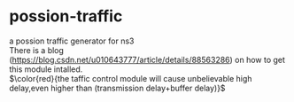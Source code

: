 # possion-traffic
a possion traffic generator for ns3  
There is a blog (https://blog.csdn.net/u010643777/article/details/88563286) on how to get this module intalled.  
$\color{red}{the taffic control module will cause unbelievable high delay,even higher than (transmission delay+buffer delay)}$  
